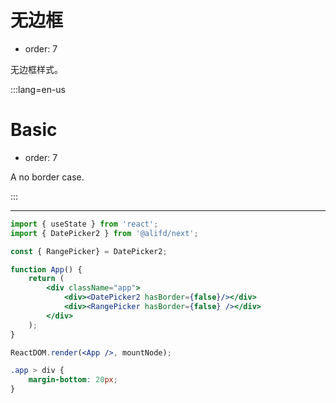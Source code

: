 # 无边框

-   order: 7

无边框样式。

:::lang=en-us

# Basic

-   order: 7

A no border case.

:::

---

```jsx
import { useState } from 'react';
import { DatePicker2 } from '@alifd/next';

const { RangePicker} = DatePicker2;

function App() {
    return (
        <div className="app">
            <div><DatePicker2 hasBorder={false}/></div>
            <div><RangePicker hasBorder={false} /></div>
        </div>
    );
}

ReactDOM.render(<App />, mountNode);
```

```css
.app > div {
    margin-bottom: 20px;
}
```
